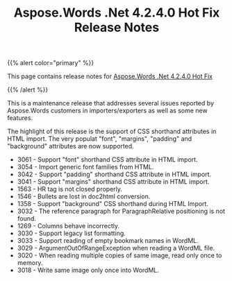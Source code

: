 ﻿---
title: Aspose.Words .Net 4.2.4.0 Hot Fix Release Notes
description: "Aspose.Words .Net 4.2.4.0 Hot Fix Release Notes – learn about the latest updates and fixes."
type: docs
weight: 250
url: /net/aspose-words-net-4-2-4-0-hot-fix-release-notes/
---

{{% alert color="primary" %}} 

This page contains release notes for [Aspose.Words .Net 4.2.4.0 Hot Fix](http://www.aspose.com/downloads/words/net/new-releases/aspose.words-.net-4.2.4.0-hot-fix/)

{{% /alert %}} 

This is a maintenance release that addresses several issues reported by Aspose.Words customers in importers/exporters as well as some new features.

The highlight of this release is the support of CSS shorthand attributes in HTML import. The very populat "font", "margins", "padding" and "background" attributes are now supported.

- 3061 - Support "font" shorthand CSS attribute in HTML import.
- 3054 - Import generic font families from HTML.
- 3042 - Support "padding" shorthand CSS attribute in HTML import.
- 3041 - Support "margins" shorthand CSS attribute in HTML import.
- 1563 - HR tag is not closed properly.
- 1546 - Bullets are lost in doc2html conversion.
- 1358 - Support "background" CSS shorthand during HTML Import.
- 3032 - The reference paragraph for ParagraphRelative positioning is not found.
- 1269 - Columns behave incorrectly.
- 3030 - Support legacy list formatting.
- 3033 - Support reading of empty bookmark names in WordML.
- 3029 - ArgumentOutOfRangeException when reading a WordML file.
- 3020 - When reading multiple copies of same image, read only once to memory.
- 3018 - Write same image only once into WordML.

